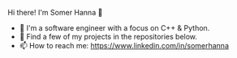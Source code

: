 Hi there! I'm Somer Hanna 👋
- 🔭 I'm a software engineer with a focus on C++ & Python.
- 🌱 Find a few of my projects in the repositories below.
- 📫 How to reach me: https://www.linkedin.com/in/somerhanna
